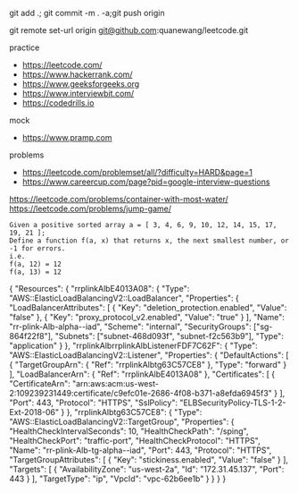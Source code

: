 git add .; git commit -m . -a;git push origin

git remote set-url origin git@github.com:quanewang/leetcode.git

practice
* https://leetcode.com/
* https://www.hackerrank.com/
* https://www.geeksforgeeks.org
* https://www.interviewbit.com/
* https://codedrills.io


mock
* https://www.pramp.com

problems
* https://leetcode.com/problemset/all/?difficulty=HARD&page=1
* https://www.careercup.com/page?pid=google-interview-questions



https://leetcode.com/problems/container-with-most-water/
https://leetcode.com/problems/jump-game/

```
Given a positive sorted array a = [ 3, 4, 6, 9, 10, 12, 14, 15, 17, 19, 21 ];
Define a function f(a, x) that returns x, the next smallest number, or -1 for errors.
i.e.
f(a, 12) = 12
f(a, 13) = 12
```

{
  "Resources": {
    "rrplinkAlbE4013A08": {
      "Type": "AWS::ElasticLoadBalancingV2::LoadBalancer",
      "Properties": {
        "LoadBalancerAttributes": [
          {
            "Key": "deletion_protection.enabled",
            "Value": "false"
          },
          {
            "Key": "proxy_protocol_v2.enabled",
            "Value": "true"
          }
        ],
        "Name": "rr-plink-Alb-alpha--iad",
        "Scheme": "internal",
        "SecurityGroups": ["sg-864f22f8"],
        "Subnets": ["subnet-468d093f", "subnet-f2c563b9"],
        "Type": "application"
      }
    },
    "rrplinkAlbrrplinkAlbListenerFDF7C62F": {
      "Type": "AWS::ElasticLoadBalancingV2::Listener",
      "Properties": {
        "DefaultActions": [
          {
            "TargetGroupArn": {
              "Ref": "rrplinkAlbtg63C57CE8"
            },
            "Type": "forward"
          }
        ],
        "LoadBalancerArn": {
          "Ref": "rrplinkAlbE4013A08"
        },
        "Certificates": [
          {
            "CertificateArn": "arn:aws:acm:us-west-2:109239231449:certificate/c9efc01e-2686-4f08-b371-a8efda6945f3"
          }
        ],
        "Port": 443,
        "Protocol": "HTTPS",
        "SslPolicy": "ELBSecurityPolicy-TLS-1-2-Ext-2018-06"
      }
    },
    "rrplinkAlbtg63C57CE8": {
      "Type": "AWS::ElasticLoadBalancingV2::TargetGroup",
      "Properties": {
        "HealthCheckIntervalSeconds": 10,
        "HealthCheckPath": "/sping",
        "HealthCheckPort": "traffic-port",
        "HealthCheckProtocol": "HTTPS",
        "Name": "rr-plink-Alb-tg-alpha--iad",
        "Port": 443,
        "Protocol": "HTTPS",
        "TargetGroupAttributes": [
          {
            "Key": "stickiness.enabled",
            "Value": "false"
          }
        ],
        "Targets": [
          {
            "AvailabilityZone": "us-west-2a",
            "Id": "172.31.45.137",
            "Port": 443
          }
        ],
        "TargetType": "ip",
        "VpcId": "vpc-62b6ee1b"
      }
    }
  }
}